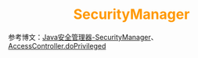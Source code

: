 # <div style="text-align:center;color:#FF9900">SecurityManager</div>


参考博文：[Java安全管理器-SecurityManager][]、[AccessController.doPrivileged][]

[Java安全管理器-SecurityManager]:https://benjaminwhx.com/2018/06/17/Java%E5%AE%89%E5%85%A8%E7%AE%A1%E7%90%86%E5%99%A8-SecurityManager/
[AccessController.doPrivileged]:https://benjaminwhx.com/2018/06/19/AccessController-doPrivileged/
